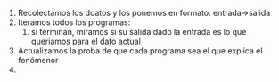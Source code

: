 1. Recolectamos los doatos y los ponemos en formato: entrada->salida
2. Iteramos todos los programas:
	1. si terminan, miramos si su salida dado la entrada es lo que queriamos para el dato actual
3. Actualizamos la proba de que cada programa sea el que explica el fenómenor
4.  
